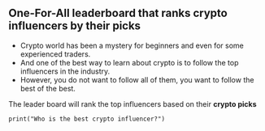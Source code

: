 ## One-For-All leaderboard that ranks crypto influencers by their picks

- Crypto world has been a mystery for beginners and even for some experienced traders. 
- And one of the best way to learn about crypto is to follow the top influencers in the industry. 
- However, you do not want to follow all of them, you want to follow the best of the best.

The leader board will rank the top influencers based on their **crypto picks**
```angular2html
print("Who is the best crypto influencer?")
```
